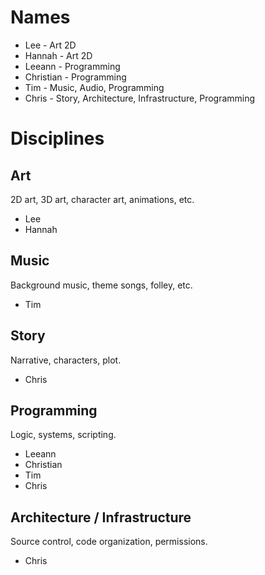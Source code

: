 # Names
- Lee - Art 2D
- Hannah - Art 2D
- Leeann - Programming
- Christian - Programming
- Tim - Music, Audio, Programming
- Chris - Story, Architecture, Infrastructure, Programming

# Disciplines

## Art
2D art, 3D art, character art, animations, etc.
- Lee
- Hannah

## Music
Background music, theme songs, folley, etc.
- Tim

## Story
Narrative, characters, plot.
- Chris

## Programming
Logic, systems, scripting.
- Leeann
- Christian
- Tim
- Chris

## Architecture / Infrastructure
Source control, code organization, permissions.
- Chris
